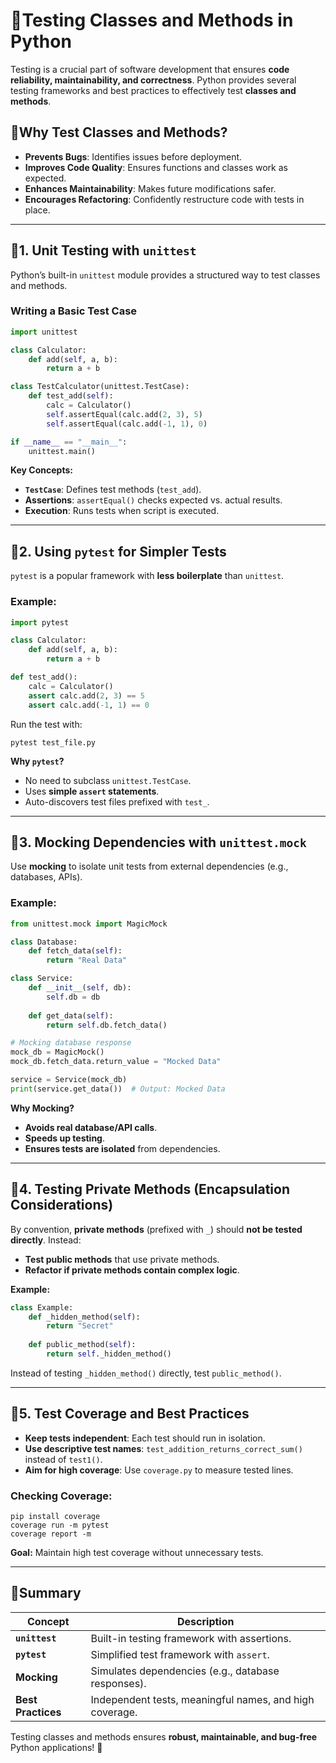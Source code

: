 # 🔹Testing Classes and Methods in Python

Testing is a crucial part of software development that ensures **code reliability, maintainability, and correctness**. Python provides several testing frameworks and best practices to effectively test **classes and methods**.

## 🔹Why Test Classes and Methods?
- **Prevents Bugs**: Identifies issues before deployment.
- **Improves Code Quality**: Ensures functions and classes work as expected.
- **Enhances Maintainability**: Makes future modifications safer.
- **Encourages Refactoring**: Confidently restructure code with tests in place.

---

## 🔹1. Unit Testing with `unittest`
Python’s built-in `unittest` module provides a structured way to test classes and methods.

### Writing a Basic Test Case
```python
import unittest

class Calculator:
    def add(self, a, b):
        return a + b

class TestCalculator(unittest.TestCase):
    def test_add(self):
        calc = Calculator()
        self.assertEqual(calc.add(2, 3), 5)
        self.assertEqual(calc.add(-1, 1), 0)

if __name__ == "__main__":
    unittest.main()
```
**Key Concepts:**
- **`TestCase`**: Defines test methods (`test_add`).
- **Assertions**: `assertEqual()` checks expected vs. actual results.
- **Execution**: Runs tests when script is executed.

---

## 🔹2. Using `pytest` for Simpler Tests
`pytest` is a popular framework with **less boilerplate** than `unittest`.

### Example:
```python
import pytest

class Calculator:
    def add(self, a, b):
        return a + b

def test_add():
    calc = Calculator()
    assert calc.add(2, 3) == 5
    assert calc.add(-1, 1) == 0
```
Run the test with:
```
pytest test_file.py
```
**Why `pytest`?**
- No need to subclass `unittest.TestCase`.
- Uses **simple `assert` statements**.
- Auto-discovers test files prefixed with `test_`.

---

## 🔹3. Mocking Dependencies with `unittest.mock`
Use **mocking** to isolate unit tests from external dependencies (e.g., databases, APIs).

### Example:
```python
from unittest.mock import MagicMock

class Database:
    def fetch_data(self):
        return "Real Data"

class Service:
    def __init__(self, db):
        self.db = db
    
    def get_data(self):
        return self.db.fetch_data()

# Mocking database response
mock_db = MagicMock()
mock_db.fetch_data.return_value = "Mocked Data"

service = Service(mock_db)
print(service.get_data())  # Output: Mocked Data
```
**Why Mocking?**
- **Avoids real database/API calls**.
- **Speeds up testing**.
- **Ensures tests are isolated** from dependencies.

---

## 🔹4. Testing Private Methods (Encapsulation Considerations)
By convention, **private methods** (prefixed with `_`) should **not be tested directly**. Instead:
- **Test public methods** that use private methods.
- **Refactor if private methods contain complex logic**.

**Example:**
```python
class Example:
    def _hidden_method(self):
        return "Secret"
    
    def public_method(self):
        return self._hidden_method()
```
Instead of testing `_hidden_method()` directly, test `public_method()`.

---

## 🔹5. Test Coverage and Best Practices
- **Keep tests independent**: Each test should run in isolation.
- **Use descriptive test names**: `test_addition_returns_correct_sum()` instead of `test1()`.
- **Aim for high coverage**: Use `coverage.py` to measure tested lines.

### Checking Coverage:
```
pip install coverage
coverage run -m pytest
coverage report -m
```
**Goal:** Maintain high test coverage without unnecessary tests.

---

## 🔹Summary
| Concept | Description |
|---------|-------------|
| **`unittest`** | Built-in testing framework with assertions. |
| **`pytest`** | Simplified test framework with `assert`. |
| **Mocking** | Simulates dependencies (e.g., database responses). |
| **Best Practices** | Independent tests, meaningful names, and high coverage. |

Testing classes and methods ensures **robust, maintainable, and bug-free** Python applications! 🚀


